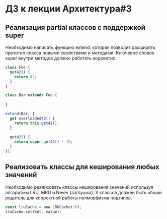 # ДЗ к лекции Архитектура#3

## Реализация partial классов с поддержкой super

Необходимо написать функцию extend, которая позволит расширять прототип класса новыми свойствами и методами.
Ключевое словое super внутри методов должно работать корректно.

```js
class Foo {
  get42() {
    return 42;
  }
}

class Bar extends Foo {
  
}

extend(Bar, {
  get overloaded42() {
    return this.get42();
  }
  
  get42() {
    return super.get42() * 10;
  }
});
```

## Реализовать классы для кеширования любых значений

Необходимо реализовать классы кеширования значений используя алгоритмы LRU, MRU и Never (заглушка).
У классов должен быть общий родитель для корректной работы полморфизма подтипов.

```js
const lruCache = new LRUCache(10);
lruCache.set(ket, value);
```
